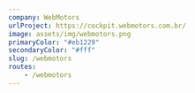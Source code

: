 ```yaml
---
company: WebMotors
urlProject: https://cockpit.webmotors.com.br/
image: assets/img/webmotors.png
primaryColor: "#eb1229"
secondaryColor: "#fff"
slug: /webmotors
routes: 
    - /webmotors
---
```

